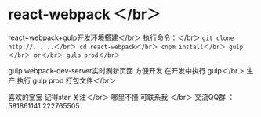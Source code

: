 # react-webpack ＜/br＞
react+webpack+gulp开发环境搭建＜/br＞
执行命令：＜/br＞
` git clone http://......＜/br＞
  cd react-webpack＜/br＞
  cnpm install＜/br＞
  gulp＜/br＞
  or＜/br＞
  gulp prod＜/br＞
`

gulp webpack-dev-server实时刷新页面 方便开发  在开发中执行 gulp＜/br＞
生产 执行 gulp prod 打包文件＜/br＞

喜欢的宝宝 记得star 关注＜/br＞
哪里不懂 可联系我 ＜/br＞
交流QQ群 ：581861141    222765505
